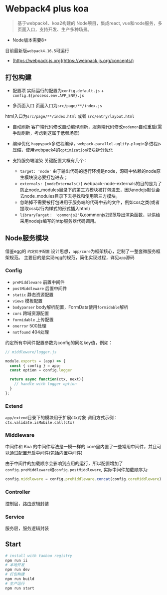 # Webpack4 plus koa

> 基于webpack4、koa2构建的 Node项目，集成react, vue和node服务，多页面入口，支持开发、生产多种场景。
- Node版本需要8+

目前最新版`webpack4.16.5`可运行
- [https://webpack.js.org](https://webpack.js.org/concepts/)

## 打包构建

- 配置项
实际运行的配置为`config.default.js` + `config.${process.env.APP_ENV}.js`

- 多页面入口
页面入口为`src/page/**/index.js`

html入口为`src/page/**/index.html` 或者 `src/entry/layout.html`

- 自动刷新
客户端代码修改自动编译刷新，服务端代码修改`nodemon`自动重启(需手动刷新，考虑到这属于低频场景)

- 编译优化
`happypack`多进程编译，`webpack-parallel-uglify-plugin`多进程js压缩，使用webpack4的`optimization`模块拆分优化

- 支持服务端渲染
关键配置大概有几个：
  - `target: 'node'` 由于输出代码的运行环境是node，源码中依赖的node原生模块没必要打包进去；
  - `externals: [nodeExternals()]` webpack-node-externals的目的是为了防止node_modules目录下的第三方模块被打包进去，因为nodejs默认会去node_modules目录下去寻找和使用第三方模块。
  - 忽略掉不需要被打包进用于服务端的代码中去的文件，例如css之类(或者提取css以行内样式的形式插入html)
  - `libraryTarget： 'commonjs2'`以commonjs2规范导出渲染函数，以供给采用nodejs编写的http服务器代码调用。

## Node服务模块

借鉴egg的 `约定优于配置` 设计思想，`app/core`为框架核心，定制了一整套微服务框架规范。
主要目的是实现egg的规范，简化实现过程，详见`app`源码

### Config

- `preMiddleware` 前置中间件
- `postMiddleware` 后置中间件
- `static` 静态资源配置
- `views` 模板配置
- `bodyparser` body解析配置，FormData使用`formidable`解析
- `cors` 跨域资源配置
- `formidable` 上传配置
- `onerror` 500处理
- `notfound` 404处理

约定所有中间件配置参数为config的同名key值，例如：
```javascript
// middleware/logger.js

module.exports = (app) => {
  const { config } = app;
  const option = config.logger

  return async function(ctx, next){
    // handle with logger option
  }
};
```

### Extend

`app/extend`目录下的模块用于扩展ctx对象
调用方式示例：`ctx.validate.isMobile.call(ctx)`

### Middleware

中间件和 Koa 的中间件写法是一模一样的
core里内置了一些常用中间件，并且可以通过配置开启中间件(包括内置中间件)

由于中间件的加载顺序会影响到应用的运行，所以配置增加了`config.preMiddleware`和`config.postMiddleware`,
实际中间件加载顺序为: 

```javascript
config.middleware = config.preMiddleware.concat(config.coreMiddleware).concat(config.postMiddleware)
```

### Controller

控制层，路由逻辑封装

### Service

服务层，服务逻辑封装

## Start

```bash
# install with taobao registry
npm run ii
# 本地开发
npm run dev
# 打包构建
npm run build
# 生产运行
npm run start
```